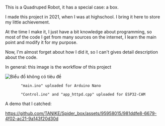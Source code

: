 This is a Quadruped Robot, it has a special case: a box.

I made this project in 2021, when I was at highschool. I bring it here to store my little achievement.

At the time I make it, I just have a bit knowledge about programming, so most of the code I get from many sources on the internet, I learn the main point and modify it for my purpose.

Now, I'm almost forget about how I did it, so I can't gives detail description about the code.

In general: this image is the workflow of this project

  ![Biểu đồ không có tiêu đề](https://github.com/TANIKE/Spider_box/assets/95958015/1f9fd3c7-aded-40da-8f21-11fcf72cf305)

           "main.ino" uploaded for Arduino Nano

           "Control.ino" and "app_httpd.cpp" uploaded for ESP32-CAM

A demo that I catched:

https://github.com/TANIKE/Spider_box/assets/95958015/981ddfe8-6679-4f02-ac21-9a143f20d30d


